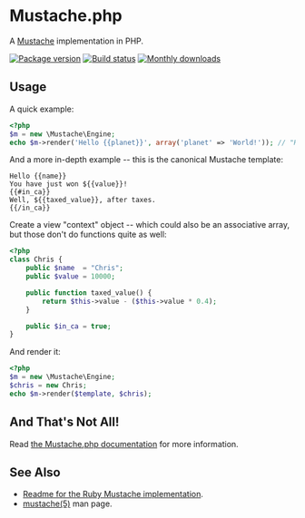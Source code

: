 Mustache.php
============

A [Mustache](http://mustache.github.com/) implementation in PHP.

[![Package version](http://img.shields.io/packagist/v/mustache/mustache.svg)](https://packagist.org/packages/mustache/mustache)
[![Build status](http://img.shields.io/travis/bobthecow/mustache.php/dev.svg)](http://travis-ci.org/bobthecow/mustache.php)
[![Monthly downloads](http://img.shields.io/packagist/dm/mustache/mustache.svg)](https://packagist.org/packages/mustache/mustache)


Usage
-----

A quick example:

```php
<?php
$m = new \Mustache\Engine;
echo $m->render('Hello {{planet}}', array('planet' => 'World!')); // "Hello World!"
```


And a more in-depth example -- this is the canonical Mustache template:

```html+jinja
Hello {{name}}
You have just won ${{value}}!
{{#in_ca}}
Well, ${{taxed_value}}, after taxes.
{{/in_ca}}
```


Create a view "context" object -- which could also be an associative array, but those don't do functions quite as well:

```php
<?php
class Chris {
    public $name  = "Chris";
    public $value = 10000;

    public function taxed_value() {
        return $this->value - ($this->value * 0.4);
    }

    public $in_ca = true;
}
```


And render it:

```php
<?php
$m = new \Mustache\Engine;
$chris = new Chris;
echo $m->render($template, $chris);
```


And That's Not All!
-------------------

Read [the Mustache.php documentation](https://github.com/bobthecow/mustache.php/wiki/Home) for more information.


See Also
--------

 * [Readme for the Ruby Mustache implementation](http://github.com/defunkt/mustache/blob/master/README.md).
 * [mustache(5)](http://mustache.github.com/mustache.5.html) man page.
